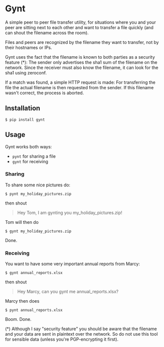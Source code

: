 Gynt
====

A simple peer to peer file transfer utility, for situations where you and your peer are sitting next to each other and want to transfer a file quickly (and can shout the filename across the room).

Files and peers are recognized by the filename they want to transfer, not by their hostnames or IPs.

Gynt uses the fact that the filename is known to both parties as a security feature (*): The sender only advertises the sha1 sum of the filename on the network. Since the receiver must also know the filename, it can look for the sha1 using zeroconf.

If a match was found, a simple HTTP request is made: For transferring the file the actual filename is then requested from the sender. If this filename wasn't correct, the process is aborted.

Installation
------------

    $ pip install gynt

Usage
-----

Gynt works both ways:

 - `pynt` for sharing a file
 - `gynt` for receiving


### Sharing

To share some nice pictures do:

    $ pynt my_holiday_pictures.zip

then shout

> Hey Tom, I am gynting you my_holiday_pictures.zip!

Tom will then do

    $ gynt my_holiday_pictures.zip

Done.


### Receiving

You want to have some very important annual reports from Marcy:

    $ gynt annual_reports.xlsx

then shout

> Hey Marcy, can you gynt me annual_reports.xlsx?

Marcy then does

    $ pynt annual_reports.xlsx

Boom. Done.

(*) Although I say "security feature" you should be aware that the filename and your data are sent in plaintext over the network. So do not use this tool for sensible data (unless you're PGP-encrypting it first).
